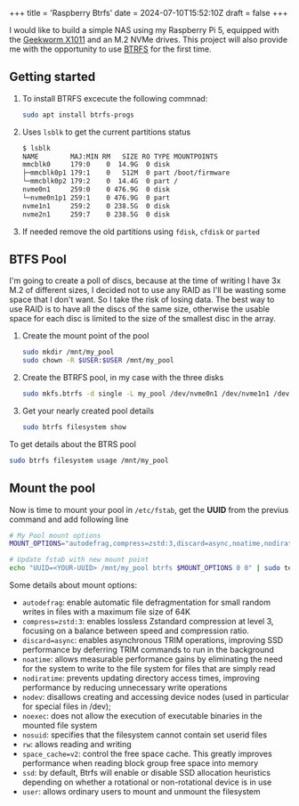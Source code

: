 +++
title = 'Raspberry Btrfs'
date = 2024-07-10T15:52:10Z
draft = false
+++

I would like to build a simple NAS using my Raspberry Pi 5, equipped with the [Geekworm X1011](https://wiki.geekworm.com/X1011) and an M.2 NVMe drives. This project will also provide me with the opportunity to use [BTRFS](https://en.wikipedia.org/wiki/Btrfs) for the first time.

## Getting started

1. To install BTRFS excecute the following commnad:

    ```bash
    sudo apt install btrfs-progs
    ```

1. Uses `lsblk` to get the current partitions status

    ```bash
    $ lsblk 
    NAME        MAJ:MIN RM   SIZE RO TYPE MOUNTPOINTS
    mmcblk0     179:0    0  14.9G  0 disk 
    ├─mmcblk0p1 179:1    0   512M  0 part /boot/firmware
    └─mmcblk0p2 179:2    0  14.4G  0 part /
    nvme0n1     259:0    0 476.9G  0 disk 
    └─nvme0n1p1 259:1    0 476.9G  0 part 
    nvme1n1     259:2    0 238.5G  0 disk 
    nvme2n1     259:7    0 238.5G  0 disk 
    ```

1. If needed remove the old partitions using `fdisk`, `cfdisk` or `parted`

## BTFS Pool

I'm going to create a poll of discs, because at the time of writing I have 3x M.2 of different sizes, I decided not to use any RAID as I'll be wasting some space that I don't want. So I take the risk of losing data.
The best way to use RAID is to have all the discs of the same size, otherwise the usable space for each disc is limited to the size of the smallest disc in the array.

1. Create the mount point of the pool

    ```bash
    sudo mkdir /mnt/my_pool
    sudo chown -R $USER:$USER /mnt/my_pool
    ```

1. Create the BTRFS pool, in my case with the three disks

    ```bash
    sudo mkfs.btrfs -d single -L my_pool /dev/nvme0n1 /dev/nvme1n1 /dev/nvme2n1 -f
    ```

1. Get your nearly created pool details

    ```bash
    sudo btrfs filesystem show
    ```

To get details about the BTRS pool

```bash
sudo btrfs filesystem usage /mnt/my_pool
```

## Mount the pool

Now is time to mount your pool in `/etc/fstab`, get the **UUID** from the previus command and add following line

```bash
# My Pool mount options
MOUNT_OPTIONS="autodefrag,compress=zstd:3,discard=async,noatime,nodiratime,nodev,rw,space_cache=v2,ssd,user"

# Update fstab with new mount point
echo "UUID=<YOUR-UUID> /mnt/my_pool btrfs $MOUNT_OPTIONS 0 0" | sudo tee -a /etc/fstab
```

Some details about mount options:

* `autodefrag`: enable automatic file defragmentation for small random writes in files with a maximum file size of 64K
* `compress=zstd:3`: enables lossless Zstandard compression at level 3, focusing on a balance between speed and compression ratio.
* `discard=async`: enables asynchronous TRIM operations, improving SSD performance by deferring TRIM commands to run in the background
* `noatime`: allows measurable performance gains by eliminating the need for the system to write to the file system for files that are simply read
* `nodiratime`: prevents updating directory access times, improving performance by reducing unnecessary write operations
* `nodev`: disallows creating and accessing device nodes (used in particular for special files in /dev);
* `noexec`: does not allow the execution of executable binaries in the mounted file system
* `nosuid`: specifies that the filesystem cannot contain set userid files
* `rw`: allows reading and writing
* `space_cache=v2`: control the free space cache. This greatly improves performance when reading block group free space into memory
* `ssd`: by default, Btrfs will enable or disable SSD allocation heuristics depending on whether a rotational or non-rotational device is in use
* `user`: allows ordinary users to mount and unmount the filesystem
